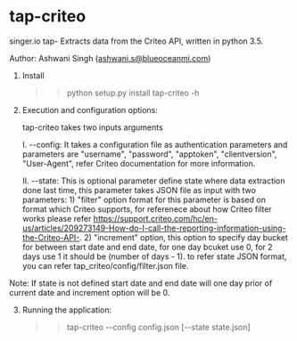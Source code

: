# tap-criteo

singer.io tap- Extracts data from the Criteo API, written in python 3.5.

Author: Ashwani Singh (ashwani.s@blueoceanmi.com)


1. Install

    >>python setup.py install 
    >>tap-criteo -h

2. Execution and configuration options:

    tap-criteo takes two inputs arguments
     
     I. --config:  It takes a configuration file as authentication parameters and parameters are "username", "password", "apptoken", "clientversion", "User-Agent", refer Criteo documentation for more information.

     II. --state: This is optional parameter define state where data extraction done last time, this parameter takes JSON file as input with two parameters:
           1) "filter" option format for this parameter is based on format which Criteo supports, for referenece about how Criteo filter works please refer https://support.criteo.com/hc/en-us/articles/209273149-How-do-I-call-the-reporting-information-using-the-Criteo-API-.
           2) "increment" option, this option to specify day bucket for between start date and end date, for one day bcuket use 0, for 2 days use 1 it should be (number of days - 1). to refer state JSON format, you can refer tap_criteo/config/filter.json file.

Note: If state is not defined start date and end date will one day prior of current date and increment option will be 0.
    
3. Running the application:
    >> tap-criteo --config config.json  [--state  state.json]

